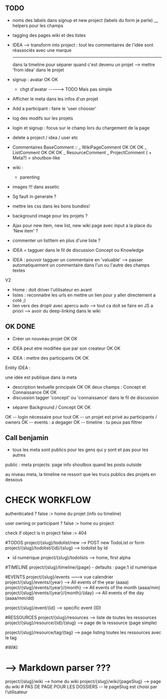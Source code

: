## TODO ##

 * noms des labels dans signup et new project (labels du form je parle)
    __ helpers pour les champs

 * tagging des pages wiki et des listes

 * IDEA
   --> transform into project : tout les commentaires de l'idée sont réassociés avec une marque <hr> dans la timeline pour séparer quand c'est devenu un projet
  --> mettre 'from idea' dans le projet

 * signup : avatar OK OK
    + chgt d'avatar -----> TODO Mais pas simple

 * Afficher le meta dans les infos d'un projet
 * Add a participant : faire le 'user chooser'

 * log des modifs sur les projets

 * login et signup : focus sur le champ lors du chargement de la page

 * delete a project / idea / user etc 

 * Commentaires
 BaseComment ::
   \_ WikiPageComment OK OK OK
   \_ ListComment OK OK OK
   \_ ResourceComment
   \_ ProjectComment ( + Meta?) = shoutbox-like

 * wiki : 
   - parenting

 * images !!! dans assetic
  + Sg fault in generate ?

 * mettre les css dans les bons bundles!

 * background image pour les projets ?

 * Ajax pour new item, new list, new wiki page avec input a la place du 'New item' ?

 * commenter un listItem en plus d'une liste ?

 * IDEA = tagguer dans le fil de discussion Concept ou Knowledge
 * IDEA : pouvoir tagguer un commentaire en 'valuable'
   --> passer automatiquement un commentaire dans l'un ou l'autre des champs textes

V2 

 * Home : doit driver l'utilisateur en avant
 * listes : reconnaitre les urls en mettre un lien pour y aller directement a coté ;)
 * lien vers des droplr avec apercu auto
    --> tout ca doit se faire en JS a priori
    --> avoir du deep-linking dans le wiki

## OK DONE

 * Créer un nouveau projet OK OK

 * IDEA peut etre modifiée que par son createur OK OK
 * IDEA : mettre des participants OK OK

  Entity IDEA :

  une idée est publique dans la meta
   - description textuelle principale OK OK
    deux champs : Concept et Connaissance OK OK
   - discussion
    tagger 'concept' ou 'connaissance' dans le fil de discussion

 * séparer Background / Concept OK OK


OK -- login nécessaire pour tout
OK -- un projet est privé au participants / owners
OK -- events : a degager
OK -- timeline : tu peux pas filtrer

## Call benjamin

 - tous les meta sont publics pour les gens qui y sont et pas pour les autres

 public :
  meta
  projects: page info
            shoutbox quand les posts outside

au niveau meta, la timeline ne ressort que les trucs publics des projets en dessous


# CHECK WORKFLOW
 authenticated ?
  false :> home du projet (info ou timeline)

 user owning or participant ?
  false :> home ou project

 check if object is in project
  false :> 404

#TODOS
project/{slug}/todolist/new --> POST new TodoList or form
project/{slug}/todolist/{id}/{slug} --> todolist by Id
   -  id numérique
project/{slug}/todolists --> home, first alpha

#TIMELINE
project/{slug}/timeline/{page}
     - defaults : page:1 id numérique

#EVENTS
project/{slug}/events  ---> vue calendrier
project/{slug}/events/{year}    --> All events of the year (aaaa)
project/{slug}/events/{year}/{month}    --> All events of the month (aaaa/mm)
project/{slug}/events/{year}/{month}/{day}    --> All events of the day (aaaa/mm/dd)

project/{slug}/event/{id} --> specific event (ID)

#RESSOURCES
project/{slug}/resources --> liste de toutes les ressources
project/{slug}/resource/{id}/{slug} --> page de la ressource (page simple)

project/{slug}/resource/tag/{tag} --> page listing toutes les ressources avec le tag
 

#WIKI
# --> Markdown parser ???
project/{slug}/wiki --> home du wiki
project/{slug}/wiki/{pageSlug} --> page du wiki  # PAS DE PAGE POUR LES DOSSIERS
   -- le pageSlug est choisi par l‘utilisateur
